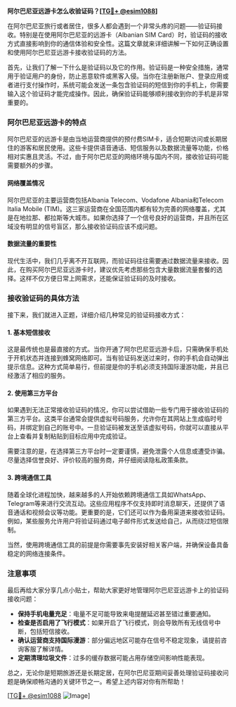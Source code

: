 **阿尔巴尼亚远游卡怎么收验证码？[[TG💪+ @esim1088](https://t.me/s/esim1088)]**

在阿尔巴尼亚旅行或者居住，很多人都会遇到一个非常头疼的问题——验证码接收。特别是在使用阿尔巴尼亚的远游卡（Albanian SIM Card）时，验证码的接收方式直接影响到你的通信体验和安全性。这篇文章就来详细讲解一下如何正确设置和使用阿尔巴尼亚远游卡接收验证码的方法。

首先，让我们了解一下什么是验证码以及它的作用。验证码是一种安全措施，通常用于验证用户的身份，防止恶意软件或黑客入侵。当你在注册新账户、登录应用或者进行支付操作时，系统可能会发送一条包含验证码的短信到你的手机上，你需要输入这个验证码才能完成操作。因此，确保验证码能够顺利接收到你的手机是非常重要的。

### 阿尔巴尼亚远游卡的特点

阿尔巴尼亚的远游卡是由当地运营商提供的预付费SIM卡，适合短期访问或长期居住的游客和居民使用。这些卡提供语音通话、短信服务以及数据流量等功能，价格相对实惠且灵活。不过，由于阿尔巴尼亚的网络环境与国内不同，接收验证码可能需要额外的步骤。

#### 网络覆盖情况

阿尔巴尼亚的主要运营商包括Albania Telecom、Vodafone Albania和Telecom Italia Mobile (TIM)。这三家运营商在全国范围内都有较为完善的网络覆盖，尤其是在地拉那、都拉斯等大城市。如果你选择了一个信号良好的运营商，并且所在区域没有明显的信号盲区，那么接收验证码应该不成问题。

#### 数据流量的重要性

现代生活中，我们几乎离不开互联网，而验证码往往需要通过数据流量来接收。因此，在购买阿尔巴尼亚远游卡时，建议优先考虑那些包含大量数据流量套餐的选择。这样不仅方便日常上网需求，还能保证验证码的及时接收。

### 接收验证码的具体方法

接下来，我们就进入正题，详细介绍几种常见的验证码接收方式：

#### 1. 基本短信接收

这是最传统也是最直接的方式。当你开通了阿尔巴尼亚远游卡后，只需确保手机处于开机状态并连接到蜂窝网络即可。当有验证码发送过来时，你的手机会自动弹出提示信息。这种方式简单易行，但前提是你的手机必须支持国际漫游功能，并且已经激活了相应的服务。

#### 2. 使用第三方平台

如果遇到无法正常接收验证码的情况，你可以尝试借助一些专门用于接收验证码的第三方平台。这类平台通常会提供虚拟号码服务，允许你在其网站上生成临时号码，并绑定到自己的账号中。一旦验证码被发送至该虚拟号码，你就可以直接从平台上查看并复制粘贴到目标应用中完成验证。

需要注意的是，在选择第三方平台时一定要谨慎，避免泄露个人信息或遭受诈骗。尽量选择信誉良好、评价较高的服务商，并仔细阅读隐私政策条款。

#### 3. 跨境通信工具

随着全球化进程加快，越来越多的人开始依赖跨境通信工具如WhatsApp、Telegram等来进行交流互动。这些应用程序不仅支持即时消息聊天，还提供了语音通话和视频会议等功能。更重要的是，它们还可以作为备用渠道来接收验证码。例如，某些服务允许用户将验证码通过电子邮件形式发送给自己，从而绕过短信限制。

当然，使用跨境通信工具的前提是你需要事先安装好相关客户端，并确保设备具备稳定的网络连接条件。

### 注意事项

最后再给大家分享几点小贴士，帮助大家更好地管理阿尔巴尼亚远游卡上的验证码接收问题：

- **保持手机电量充足**：电量不足可能导致来电提醒延迟甚至错过重要通知。
- **检查是否启用了飞行模式**：如果开启了飞行模式，则会导致所有无线信号中断，包括短信接收。
- **确认运营商支持国际漫游**：部分偏远地区可能存在信号不稳定现象，请提前咨询客服了解详情。
- **定期清理垃圾文件**：过多的缓存数据可能占用存储空间影响性能表现。

总之，无论你是短期旅游还是长期定居，在阿尔巴尼亚期间妥善处理验证码接收问题是确保顺畅沟通的关键环节之一。希望上述内容对你有所帮助！

[[TG💪+ @esim1088](https://t.me/s/esim1088) ![Image](https://i.postimg.cc/4NQfJmqS/Snipaste-2025-05-13-00-14-12.png)]